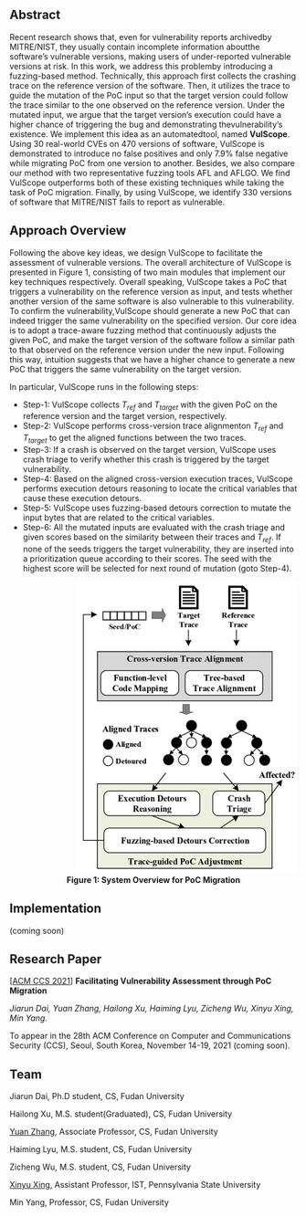 ## Abstract

Recent research shows that, even for vulnerability reports archivedby MITRE/NIST, they usually contain incomplete information aboutthe software’s vulnerable versions, making users of under-reported vulnerable versions at risk. In this work, we address this problemby introducing a fuzzing-based method. Technically, this approach first collects the crashing trace on the reference version of the software. Then, it utilizes the trace to guide the mutation of the PoC input so that the target version could follow the trace similar to the one observed on the reference version. Under the mutated input, we argue that the target version’s execution could have a higher chance of triggering the bug and demonstrating thevulnerability’s existence. We implement this idea as an automatedtool, named **VulScope**. Using 30 real-world CVEs on 470 versions of software, VulScope is demonstrated to introduce no false positives and only 7.9% false negative while migrating PoC from one version to another. Besides, we also compare our method with two representative fuzzing tools AFL and AFLGO. We find VulScope outperforms both of these existing techniques while taking the task of PoC migration. Finally, by using VulScope, we identify 330 versions of software that MITRE/NIST fails to report as vulnerable.



## Approach Overview

Following the above key ideas, we design VulScope to facilitate the assessment of vulnerable versions. The overall architecture of VulScope is presented in Figure 1, consisting of two main modules that implement our key techniques respectively. Overall speaking, VulScope takes a PoC that triggers a vulnerability on the reference version as input, and tests whether another version of the same software is also vulnerable to this vulnerability. To confirm the vulnerability,VulScope should generate a new PoC that can indeed trigger the same vulnerability on the specified version. Our core idea is to adopt a trace-aware fuzzing method that continuously adjusts the given PoC, and make the target version of the software follow a similar path to that observed on the reference version under the new input. Following this way, intuition suggests that we have a higher chance to generate a new PoC that triggers the same vulnerability on the target version. 

In particular, VulScope runs in the following steps:
- Step-1: VulScope collects *T<sub>ref</sub>*  and *T<sub>target</sub>* with the given PoC on the reference version and the target version, respectively.
- Step-2: VulScope performs cross-version trace alignmenton *T<sub>ref</sub>* and *T<sub>target</sub>* to get the aligned functions between the two traces.
- Step-3: If a crash is observed on the target version, VulScope uses crash triage to verify whether this crash is triggered by the target vulnerability.
- Step-4: Based on the aligned cross-version execution traces, VulScope performs execution detours reasoning to locate the critical variables that cause these execution detours.
- Step-5: VulScope uses fuzzing-based detours correction to mutate the input bytes that are related to the critical variables.
- Step-6: All the mutated inputs are evaluated with the crash triage and given scores based on the similarity between their traces and *T<sub>ref</sub>*. If none of the seeds triggers the target vulnerability, they are inserted into a prioritization queue according to their scores. The seed with the highest score will be selected for next round of mutation (goto Step-4).

<div align=right><img src="Figure-1.jpg" alt="0001" style="zoom:50%;" div align=center/></div>

<center><b>Figure 1: System Overview for PoC Migration</b></center>

## Implementation

(coming soon)



## Research Paper

[<u>ACM CCS 2021</u>] **Facilitating Vulnerability Assessment through PoC Migration**

*Jiarun Dai, Yuan Zhang, Hailong Xu, Haiming Lyu, Zicheng Wu, Xinyu Xing, Min Yang.*

To appear in the 28th ACM Conference on Computer and Communications Security (CCS), Seoul, South Korea, November 14-19, 2021 (coming soon).



## Team

Jiarun Dai, Ph.D student, CS, Fudan University

Hailong Xu, M.S. student(Graduated), CS, Fudan University

[Yuan Zhang](https://yuanxzhang.github.io/), Associate Professor, CS, Fudan University

Haiming Lyu, M.S. student, CS, Fudan University

Zicheng Wu, M.S. student, CS, Fudan University

[Xinyu Xing](http://xinyuxing.org/), Assistant Professor, IST, Pennsylvania State University

Min Yang, Professor, CS, Fudan University

